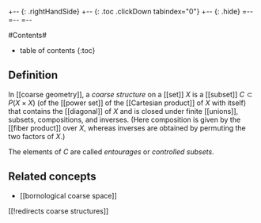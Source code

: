 +-- {: .rightHandSide}
+-- {: .toc .clickDown tabindex="0"}
+-- {: .hide}
=--
=--
=--

#Contents#
* table of contents
{:toc}

## Definition

In [[coarse geometry]], a _coarse structure_ on a [[set]] $X$ is a [[subset]] $C\subset P(X\times X)$ (of the [[power set]] of the [[Cartesian product]] of $X$ with itself)  that contains the [[diagonal]] of $X$ and is closed under finite [[unions]], subsets, compositions, and inverses. (Here composition is given by the [[fiber product]] over $X$, whereas inverses are obtained by permuting the two factors of $X$.)

The elements of $C$ are called _entourages_ or _controlled subsets_.

## Related concepts

* [[bornological coarse space]]

[[!redirects coarse structures]]